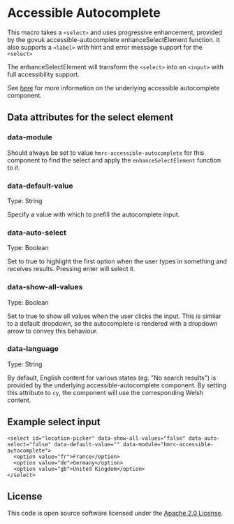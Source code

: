 # Accessible Autocomplete

This macro takes a `<select>` and uses progressive enhancement, provided by the govuk accessible-autocomplete enhanceSelectElement function.
It also supports a `<label>` with hint and error message support for the `<select>`

The enhanceSelectElement will transform the `<select>` into an `<input>` with full accessibility support.

See [here](https://www.npmjs.com/package/accessible-autocomplete) for more information on the underlying accessible autocomplete component.

## Data attributes for the select element

### data-module
Should always be set to value `hmrc-accessible-autocomplete` for this component to find the select and apply the `enhanceSelectElement` function to it.

### data-default-value
Type: String

Specify a value with which to prefill the autocomplete input.

### data-auto-select
Type: Boolean

Set to true to highlight the first option when the user types in something and receives results. Pressing enter will select it.

### data-show-all-values
Type: Boolean

Set to true to show all values when the user clicks the input.
This is similar to a default dropdown, so the autocomplete is rendered with a dropdown arrow to convey this behaviour.

### data-language
Type: String

By default, English content for various states (eg. "No search results") is provided by the underlying accessible-autocomplete component.
By setting this attribute to `cy`, the component will use the corresponding Welsh content.

## Example select input

```
<select id="location-picker" data-show-all-values="false" data-auto-select="false" data-default-value="" data-module="hmrc-accessible-autocomplete">
  <option value="fr">France</option>
  <option value="de">Germany</option>
  <option value="gb">United Kingdom</option>
</select>
```

## License

This code is open source software licensed under the [Apache 2.0 License]("http://www.apache.org/licenses/LICENSE-2.0.html").
